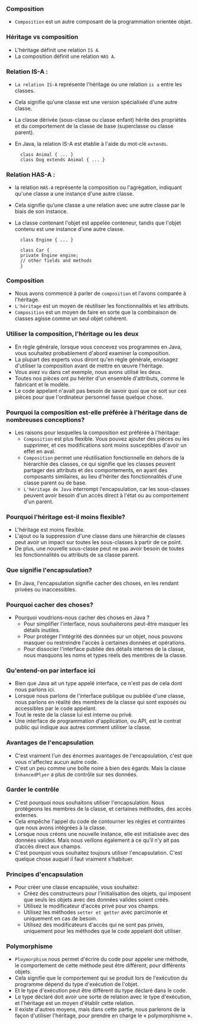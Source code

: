 ### **Composition**
+ `Composition` est un autre composant de la programmation orientée objet.

### **Héritage vs composition**
+ L'héritage définit une relation `IS A`.
+ La composition définit une relation `HAS A`.

### **Relation IS-A :**
+ `La relation IS-A` représente l'héritage ou une relation `is a` entre les classes. 
+ Cela signifie qu'une classe est une version spécialisée d'une autre classe. 
+ La classe dérivée (sous-classe ou classe enfant) hérite des propriétés et du comportement de la classe de base (superclasse ou classe parent). 
+ En Java, la relation IS-A est établie à l'aide du mot-clé `extends`.

        class Animal { ... }
        class Dog extends Animal { ... }

### **Relation HAS-A :** 

+ la relation `HAS-A` représente la composition ou l'agrégation, indiquant qu'une classe a une instance d'une autre classe. 
+ Cela signifie qu'une classe a une relation avec une autre classe par le biais de son instance. 
+ La classe contenant l'objet est appelée conteneur, tandis que l'objet contenu est une instance d'une autre classe.


        class Engine { ... }

        class Car {
        private Engine engine;
        // other fields and methods
        }

### **Composition**
+ Nous avons commencé à parler de `composition` et l'avons comparée à l'héritage.
+ `L'héritage` est un moyen de réutiliser les fonctionnalités et les attributs.
+ `Composition` est un moyen de faire en sorte que la combinaison de classes agisse comme un seul objet cohérent.


### **Utiliser la composition, l'héritage ou les deux**
+ En règle générale, lorsque vous concevez vos programmes en Java, vous souhaitez probablement d'abord examiner la composition.
+ La plupart des experts vous diront qu'en règle générale, envisagez d'utiliser la composition avant de mettre en œuvre l'héritage.
+ Vous avez vu dans cet exemple, nous avons utilisé les deux.
+ Toutes nos pièces ont pu hériter d'un ensemble d'attributs, comme le fabricant et le modèle.
+ Le code appelant n'avait pas besoin de savoir quoi que ce soit sur ces pièces pour que l'ordinateur personnel fasse quelque chose.

### **Pourquoi la composition est-elle préférée à l'héritage dans de nombreuses conceptions?**
+ Les raisons pour lesquelles la composition est préférée à l'héritage:
  + `Composition` est plus flexible. Vous pouvez ajouter des pièces ou les supprimer, et ces modifications sont moins susceptibles d'avoir un effet en aval.
  + `Composition` permet une réutilisation fonctionnelle en dehors de la hiérarchie des classes, ce qui signifie que les classes peuvent partager des attributs et des comportements, en ayant des composants similaires, au lieu d'hériter des fonctionnalités d'une classe parent ou de base.
  + `L'héritage de Java` interrompt l'encapsulation, car les sous-classes peuvent avoir besoin d'un accès direct à l'état ou au comportement d'un parent.

### **Pourquoi l'héritage est-il moins flexible?**
+ L'héritage est moins flexible.
+ L'ajout ou la suppression d'une classe dans une hiérarchie de classes peut avoir un impact sur toutes les sous-classes à partir de ce point.
+ De plus, une nouvelle sous-classe peut ne pas avoir besoin de toutes les fonctionnalités ou attributs de sa classe parent.

### **Que signifie l'encapsulation?**
+ En Java, l'encapsulation signifie cacher des choses, en les rendant privées ou inaccessibles.

### **Pourquoi cacher des choses?**
+ Pourquoi voudrions-nous cacher des choses en Java ?
  + Pour simplifier l'interface, nous souhaiterons peut-être masquer les détails inutiles.
  + Pour protéger l'intégrité des données sur un objet, nous pouvons masquer ou restreindre l'accès à certaines données et opérations.
  + Pour dissocier l'interface publiée des détails internes de la classe, nous masquons les noms et types réels des membres de la classe.

### **Qu'entend-on par interface ici**
+ Bien que Java ait un type appelé interface, ce n'est pas de cela dont nous parlons ici.
+ Lorsque nous parlons de l'interface publique ou publiée d'une classe, nous parlons en réalité des membres de la classe qui sont exposés ou accessibles par le code appelant.
+ Tout le reste de la classe lui est interne ou privé.
+ Une interface de programmation d'application, ou API, est le contrat public qui indique aux autres comment utiliser la classe.


### **Avantages de l'encapsulation**
+ C'est vraiment l'un des énormes avantages de l'encapsulation, c'est que vous n'affectez aucun autre code.
+ C'est un peu comme une boîte noire à bien des égards. Mais la classe `EnhancedPlyer` a plus de contrôle sur ses données.

### **Garder le contrôle**
+ C'est pourquoi nous souhaitons utiliser l'encapsulation. Nous protégeons les membres de la classe, et certaines méthodes, des accès externes.
+ Cela empêche l'appel du code de contourner les règles et contraintes que nous avons intégrées à la classe.
+ Lorsque nous créons une nouvelle instance, elle est initialisée avec des données valides. Mais nous veillons également à ce qu’il n’y ait pas d’accès direct aux champs.
+ C'est pourquoi vous souhaitez toujours utiliser l'encapsulation. C'est quelque chose auquel il faut vraiment s'habituer.

### **Principes d'encapsulation**
+ Pour créer une classe encapsulée, vous souhaitez:
  + Créez des constructeurs pour l'initialisation des objets, qui imposent que seuls les objets avec des données valides soient créés.
  + Utilisez le modificateur d'accès privé pour vos champs.
  + Utilisez les méthodes `setter et getter` avec parcimonie et uniquement en cas de besoin.
  + Utilisez des modificateurs d'accès qui ne sont pas privés, uniquement pour les méthodes que le code appelant doit utiliser.

### **Polymorphisme**
+ `Ploymorphism` nous permet d'écrire du code pour appeler une méthode, le comportement de cette méthode peut être différent, pour différents objets.
+ Cela signifie que le comportement qui se produit lors de l'exécution du programme dépend du type d'exécution de l'objet.
+ Et le type d'exécution peut être différent du type déclaré dans le code.
+ Le type déclaré doit avoir une sorte de relation avec le type d'exécution, et l'héritage est un moyen d'établir cette relation.
+ Il existe d'autres moyens, mais dans cette partie, nous parlerons de la façon d'utiliser l'héritage, pour prendre en charge le « polymorphisme ».



